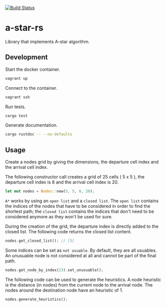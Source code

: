 [![Build Status](https://travis-ci.org/jean553/a-star-rs.svg?branch=master)](https://travis-ci.org/jean553/a-star-rs)

# a-star-rs

Library that implements A-star algorithm.

## Development

Start the docker container.

```bash
vagrant up
```

Connect to the container.

```bash
vagrant ssh
```

Run tests.

```bash
cargo test
```

Generate documentation.

```bash
cargo rustdoc -- --no-defaults
```

## Usage

Create a nodes grid by giving the dimensions, the departure cell index
and the arrival cell index.

The following constructor call creates a grid of 25 cells ( 5 x 5 ),
the departure cell index is 8 and the arrival cell index is 20.

```rust
let mut nodes = Nodes::new(5, 5, 8, 20);
```

`A*` works by using an `open list` and a `closed list`. The `open list`
contains the indices of the nodes that have to be considered
in order to find the shortest path; the `closed list` contains
the indices that don't need to be considered anymore as they won't be used
for sure.

During the creation of the grid, the departure index is directly
added to the closed list. The following code returns the closed list content.

```rust
nodes.get_closed_list(); // [5]
```

Some indices can be set as `not usuable`. By default, they are all usuables.
An unusuable node is not considered at all and
cannot be part of the final path.

```rust
nodes.get_node_by_index(23).set_unusuable();
```

The following code can be used to generate the heuristics. A node heuristic
is the distance (in nodes) from the current node to the arrival node.
The nodes around the destination node have an heuristic of 1.

```rust
nodes.generate_heuristics();
```
